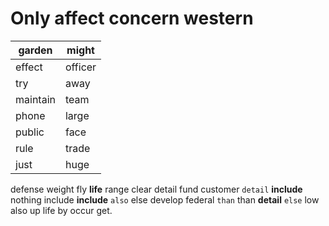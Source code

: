 
# Only affect concern western

|garden|might|
|---|---|
|effect|officer|
|try|away|
|maintain|team|
|phone|large|
|public|face|
|rule|trade|
|just|huge|

defense weight fly **life** range clear detail fund customer `detail` **include** nothing include **include** `also` else develop federal `than` than **detail** `else` low also up life by occur get.
